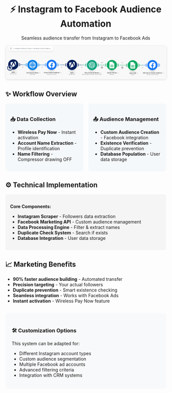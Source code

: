 <div align="center">
  <h1>⚡ Instagram to Facebook Audience Automation</h1>
  <p>Seamless audience transfer from Instagram to Facebook Ads</p>
  
  <img src="1. Instagram Followers Scraper -_ Facebook Custom Audience.png" alt="Instagram to Facebook Audience Flow" style="max-width:100%; border: 1px solid #eee; border-radius: 8px; box-shadow: 0 2px 4px rgba(0,0,0,0.1);">
</div>

<div style="max-width: 800px; margin: 0 auto;">
  <h2>✨ Workflow Overview</h2>
  
  <div style="display: grid; grid-template-columns: repeat(2, 1fr); gap: 15px; margin-bottom: 20px;">
    <div style="background: #f5f8fa; padding: 15px; border-radius: 8px;">
      <h3>📥 Data Collection</h3>
      <ul>
        <li><strong>Wireless Pay Now</strong> - Instant activation</li>
        <li><strong>Account Name Extraction</strong> - Profile identification</li>
        <li><strong>Name Filtering</strong> - Compressor drawing OFF</li>
      </ul>
    </div>
    <div style="background: #f5f8fa; padding: 15px; border-radius: 8px;">
      <h3>📤 Audience Management</h3>
      <ul>
        <li><strong>Custom Audience Creation</strong> - Facebook integration</li>
        <li><strong>Existence Verification</strong> - Duplicate prevention</li>
        <li><strong>Database Population</strong> - User data storage</li>
      </ul>
    </div>
  </div>

  <h2>⚙️ Technical Implementation</h2>
  <div style="background-color: #f5f5f5; padding: 15px; border-radius: 6px;">
    <p><strong>Core Components:</strong></p>
    <ul>
      <li><strong>Instagram Scraper</strong> - Followers data extraction</li>
      <li><strong>Facebook Marketing API</strong> - Custom audience management</li>
      <li><strong>Data Processing Engine</strong> - Filter & extract names</li>
      <li><strong>Duplicate Check System</strong> - Search if exists</li>
      <li><strong>Database Integration</strong> - User data storage</li>
    </ul>
  </div>

  <h2>📈 Marketing Benefits</h2>
  <ul>
    <li><strong>90% faster audience building</strong> - Automated transfer</li>
    <li><strong>Precision targeting</strong> - Your actual followers</li>
    <li><strong>Duplicate prevention</strong> - Smart existence checking</li>
    <li><strong>Seamless integration</strong> - Works with Facebook Ads</li>
    <li><strong>Instant activation</strong> - Wireless Pay Now feature</li>
  </ul>

  <div style="background-color: #f8f9fa; padding: 20px; border-radius: 8px; margin-top: 30px;">
    <h3>🛠️ Customization Options</h3>
    <p>This system can be adapted for:</p>
    <ul>
      <li>Different Instagram account types</li>
      <li>Custom audience segmentation</li>
      <li>Multiple Facebook ad accounts</li>
      <li>Advanced filtering criteria</li>
      <li>Integration with CRM systems</li>
    </ul>
  </div>
</div>
